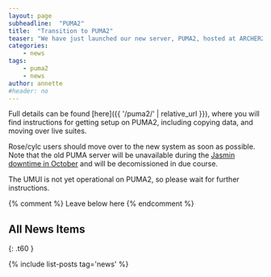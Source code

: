 ```yaml
---
layout: page
subheadline:  "PUMA2"
title:  "Transition to PUMA2"
teaser: "We have just launched our new server, PUMA2, hosted at ARCHER2."
categories:
    - news
tags:
    - puma2
    - news
author: annette
#header: no
---
```


Full details can be found [here]({{ '/puma2/' | relative_url }}), 
where you will find instructions for getting setup on PUMA2, 
including copying data, and moving over live suites.

Rose/cylc users should move over to the new system as soon as possible. 
Note that the old PUMA server will be unavailable during the 
[Jasmin downtime in October](https://www.ceda.ac.uk/blog/reminder-advance-notice-of-jasmin-power-maintenance-autumn-2023/) 
and will be decomissioned in due course. 

The UMUI is not yet operational on PUMA2, so please wait for further instructions. 

{% comment %} Leave below here {% endcomment %}
## All News Items
{: .t60 }

{% include list-posts tag='news' %}
